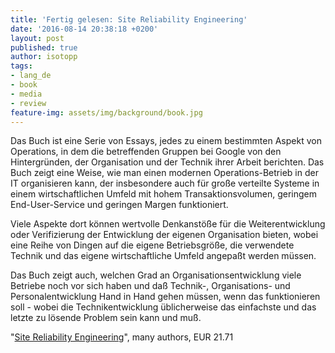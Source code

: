 ```yaml
---
title: 'Fertig gelesen: Site Reliability Engineering'
date: '2016-08-14 20:38:18 +0200'
layout: post
published: true
author: isotopp
tags:
- lang_de
- book
- media
- review
feature-img: assets/img/background/book.jpg
---
```

Das Buch ist eine Serie von Essays, jedes zu einem bestimmten Aspekt von Operations, in dem die betreffenden Gruppen bei Google von den Hintergründen, der Organisation und der Technik ihrer Arbeit berichten. Das Buch zeigt eine Weise, wie man einen modernen Operations-Betrieb in der IT organisieren kann, der insbesondere auch für große verteilte Systeme in einem wirtschaftlichen Umfeld mit hohem Transaktionsvolumen, geringem End-User-Service und geringen Margen funktioniert.

Viele Aspekte dort können wertvolle Denkanstöße für die Weiterentwicklung oder Verifizierung der Entwicklung der eigenen Organisation bieten, wobei eine Reihe von Dingen auf die eigene Betriebsgröße, die verwendete Technik und das eigene wirtschaftliche Umfeld angepaßt werden müssen.

Das Buch zeigt auch, welchen Grad an Organisationsentwicklung viele Betriebe noch vor sich haben und daß Technik-, Organisations- und Personalentwicklung Hand in Hand gehen müssen, wenn das funktionieren soll - wobei die Technikentwicklung üblicherweise das einfachste und das letzte zu lösende Problem sein kann und muß.

"[Site Reliability Engineering](https://www.amazon.de/dp/B01DCPXKZ6)", many authors, EUR 21.71
